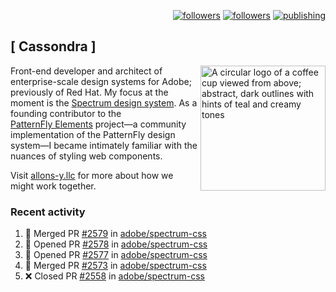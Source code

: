 <p align="right"><a rel="me" href="https://front-end.social/@castastrophe">
    <img alt="followers" title="Follow me on Mastodon" src="https://img.shields.io/mastodon/follow/109297102751309835?domain=https%3A%2F%2Ffront-end.social&label=Follow&logo=mastodon&logoColor=white&style=for-the-badge&labelColor=008080&color=006969"/></a>
  <a href="https://codepen.io/castastrophe/">
    <img alt="followers" title="Follow me on CodePen" src="https://img.shields.io/badge/23-1?color=640464&labelColor=7c007c&style=for-the-badge&logo=codepen&label=Follow"/></a>
<a href="https://castastrophe.medium.com/">
    <img alt="publishing" title="View articles on Medium" src="https://img.shields.io/badge/107-1?color=666&labelColor=444&label=subscribe&logo=medium&logoColor=white&style=for-the-badge"/></a>
</p>

## [&nbsp;Cassondra&nbsp;]

<img align="right" src="https://github-production-user-asset-6210df.s3.amazonaws.com/1840295/253016758-ba468774-1cd3-42c2-8f43-947b5eeb5edf.png" height="200" alt="A circular logo of a coffee cup viewed from above; abstract, dark outlines with hints of teal and creamy tones">

Front-end developer and architect of enterprise-scale design systems for Adobe; previously of Red Hat. My focus at the moment is the [Spectrum design system](https://github.com/adobe/spectrum-css). As a founding contributor to the [PatternFly&nbsp;Elements](https://github.com/patternfly/patternfly-elements) project&mdash;a community implementation of the PatternFly design system&mdash;I became intimately familiar with the nuances of styling web components.

Visit [allons-y.llc](http://allons-y.llc/) for more about how we might work together.

### Recent activity

<!--START_SECTION:activity-->
1. 🎉 Merged PR [#2579](https://github.com/adobe/spectrum-css/pull/2579) in [adobe/spectrum-css](https://github.com/adobe/spectrum-css)
2. 💪 Opened PR [#2578](https://github.com/adobe/spectrum-css/pull/2578) in [adobe/spectrum-css](https://github.com/adobe/spectrum-css)
3. 💪 Opened PR [#2577](https://github.com/adobe/spectrum-css/pull/2577) in [adobe/spectrum-css](https://github.com/adobe/spectrum-css)
4. 🎉 Merged PR [#2573](https://github.com/adobe/spectrum-css/pull/2573) in [adobe/spectrum-css](https://github.com/adobe/spectrum-css)
5. ❌ Closed PR [#2558](https://github.com/adobe/spectrum-css/pull/2558) in [adobe/spectrum-css](https://github.com/adobe/spectrum-css)
<!--END_SECTION:activity-->
